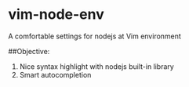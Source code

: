 vim-node-env
============

A comfortable settings for nodejs at Vim environment

##Objective:
1. Nice syntax highlight with nodejs built-in library
2. Smart autocompletion
